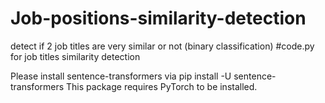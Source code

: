 # Job-positions-similarity-detection
detect if 2 job titles are very similar or not (binary classification)
#code.py for job titles similarity detection

Please install sentence-transformers via pip install -U sentence-transformers
This package requires PyTorch to be installed.
